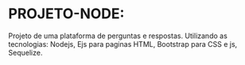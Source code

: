 # PROJETO-NODE:
Projeto de uma plataforma de perguntas e respostas.
Utilizando as tecnologias: Nodejs, Ejs para paginas HTML, Bootstrap para CSS e js, Sequelize.